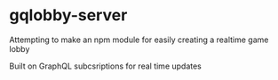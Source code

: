 # gqlobby-server

Attempting to make an npm module for easily creating a realtime game lobby

Built on GraphQL subcsriptions for real time updates